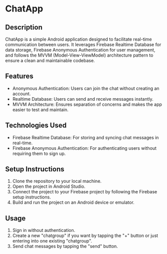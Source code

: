 # ChatApp

## Description
ChatApp is a simple Android application designed to facilitate real-time communication between users. It leverages Firebase Realtime Database for data storage, Firebase Anonymous Authentication for user management, and follows the MVVM (Model-View-ViewModel) architecture pattern to ensure a clean and maintainable codebase.

## Features
* Anonymous Authentication: Users can join the chat without creating an account.
* Realtime Database: Users can send and receive messages instantly.
* MVVM Architecture: Ensures separation of concerns and makes the app easier to test and maintain.
## Technologies Used 
* Firebase Realtime Database: For storing and syncing chat messages in real-time.
* Firebase Anonymous Authentication: For authenticating users without requiring them to sign up.
## Setup Instructions
1. Clone the repository to your local machine.
2. Open the project in Android Studio.
3. Connect the project to your Firebase project by following the Firebase setup instructions.
4. Build and run the project on an Android device or emulator.
## Usage
1. Sign in without authentication.
2. Create a new "chatgroup" if you want by tapping the "+" button or just entering into one existing "chatgroup".
3. Send chat messages by tapping the "send" button.
